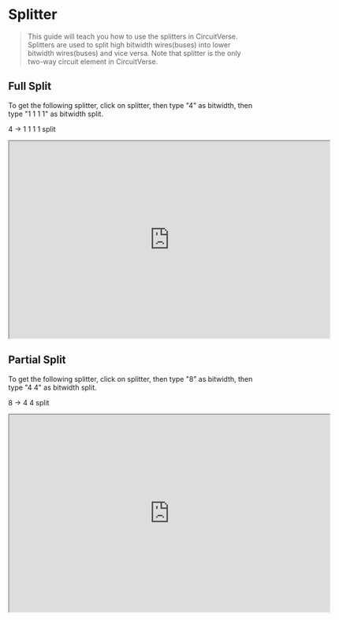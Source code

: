 # Splitter

> This guide will teach you how to use the splitters in CircuitVerse. Splitters are used to split high bitwidth wires(buses) into lower bitwidth wires(buses) and vice versa. Note that splitter is the only two-way circuit element in CircuitVerse.

## Full Split

To get the following splitter, click on splitter, then type "4" as bitwidth, then type "1 1 1 1" as bitwidth split.

4 -> 1 1 1 1 split
<iframe width="650px" height="400px" src="https://circuitverse.org/simulator/embed/1959" id="projectPreview" scrolling="no" webkitAllowFullScreen mozAllowFullScreen allowFullScreen> </iframe>

## Partial Split

To get the following splitter, click on splitter, then type "8" as bitwidth, then type "4 4" as bitwidth split.

8 -> 4 4 split
<iframe width="650px" height="400px" src="https://circuitverse.org/simulator/embed/1960" id="projectPreview" scrolling="no" webkitAllowFullScreen mozAllowFullScreen allowFullScreen> </iframe>

